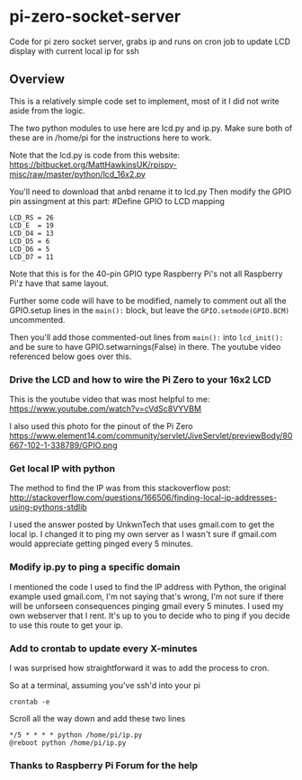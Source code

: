 # pi-zero-socket-server
Code for pi zero socket server, grabs ip and runs on cron job to update LCD display with current local ip for ssh

## Overview
This is a relatively simple code set to implement, most of it I did not write aside from the logic.

The two python modules to use here are lcd.py and ip.py. Make sure both of these are in /home/pi for the instructions here to work.

Note that the lcd.py is code from this website:
https://bitbucket.org/MattHawkinsUK/rpispy-misc/raw/master/python/lcd_16x2.py

You'll need to download that anbd rename it to lcd.py
Then modify the GPIO pin assingment at this part:
#Define GPIO to LCD mapping
```
LCD_RS = 26
LCD_E  = 19
LCD_D4 = 13
LCD_D5 = 6
LCD_D6 = 5
LCD_D7 = 11
```
Note that this is for the 40-pin GPIO type Raspberry Pi's not all Raspberry Pi'z have that same layout.

Further some code will have to be modified, namely to comment out all the GPIO.setup lines in the `main():` block, but leave the `GPIO.setmode(GPIO.BCM)` uncommented.

Then you'll add those commented-out lines from `main():` into `lcd_init():` and be sure to have GPIO.setwarnings(False) in there. The youtube video referenced below goes over this.

### Drive the LCD and how to wire the Pi Zero to your 16x2 LCD
This is the youtube video that was most helpful to me:
https://www.youtube.com/watch?v=cVdSc8VYVBM

I also used this photo for the pinout of the Pi Zero
https://www.element14.com/community/servlet/JiveServlet/previewBody/80667-102-1-338789/GPIO.png

### Get local IP with python
The method to find the IP was from this stackoverflow post:
http://stackoverflow.com/questions/166506/finding-local-ip-addresses-using-pythons-stdlib

I used the answer posted by UnkwnTech that uses gmail.com to get the local ip. I changed it to ping my own server as I wasn't sure if gmail.com would appreciate getting pinged every 5 minutes.

### Modify ip.py to ping a specific domain
I mentioned the code I used to find the IP address with Python, the original example used gmail.com, I'm not saying that's wrong, I'm not sure if there will be unforseen consequences pinging gmail every 5 minutes. I used my own webserver that I rent. It's up to you to decide who to ping if you decide to use this route to get your ip.

### Add to crontab to update every X-minutes
I was surprised how straightforward it was to add the process to cron.

So at a terminal, assuming you've ssh'd into your pi

```
crontab -e
```
Scroll all the way down and add these two lines

```
*/5 * * * * python /home/pi/ip.py
@reboot python /home/pi/ip.py
```

### Thanks to Raspberry Pi Forum for the help
